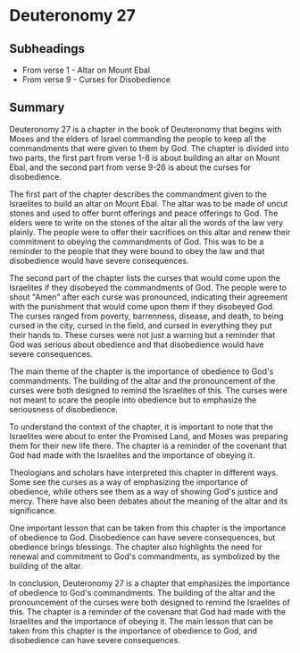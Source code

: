 # Deuteronomy 27

## Subheadings

* From verse 1 - Altar on Mount Ebal
* From verse 9 - Curses for Disobedience

## Summary

Deuteronomy 27 is a chapter in the book of Deuteronomy that begins with Moses and the elders of Israel commanding the people to keep all the commandments that were given to them by God. The chapter is divided into two parts, the first part from verse 1-8 is about building an altar on Mount Ebal, and the second part from verse 9-26 is about the curses for disobedience.

The first part of the chapter describes the commandment given to the Israelites to build an altar on Mount Ebal. The altar was to be made of uncut stones and used to offer burnt offerings and peace offerings to God. The elders were to write on the stones of the altar all the words of the law very plainly. The people were to offer their sacrifices on this altar and renew their commitment to obeying the commandments of God. This was to be a reminder to the people that they were bound to obey the law and that disobedience would have severe consequences.

The second part of the chapter lists the curses that would come upon the Israelites if they disobeyed the commandments of God. The people were to shout "Amen" after each curse was pronounced, indicating their agreement with the punishment that would come upon them if they disobeyed God. The curses ranged from poverty, barrenness, disease, and death, to being cursed in the city, cursed in the field, and cursed in everything they put their hands to. These curses were not just a warning but a reminder that God was serious about obedience and that disobedience would have severe consequences.

The main theme of the chapter is the importance of obedience to God's commandments. The building of the altar and the pronouncement of the curses were both designed to remind the Israelites of this. The curses were not meant to scare the people into obedience but to emphasize the seriousness of disobedience.

To understand the context of the chapter, it is important to note that the Israelites were about to enter the Promised Land, and Moses was preparing them for their new life there. The chapter is a reminder of the covenant that God had made with the Israelites and the importance of obeying it.

Theologians and scholars have interpreted this chapter in different ways. Some see the curses as a way of emphasizing the importance of obedience, while others see them as a way of showing God's justice and mercy. There have also been debates about the meaning of the altar and its significance.

One important lesson that can be taken from this chapter is the importance of obedience to God. Disobedience can have severe consequences, but obedience brings blessings. The chapter also highlights the need for renewal and commitment to God's commandments, as symbolized by the building of the altar.

In conclusion, Deuteronomy 27 is a chapter that emphasizes the importance of obedience to God's commandments. The building of the altar and the pronouncement of the curses were both designed to remind the Israelites of this. The chapter is a reminder of the covenant that God had made with the Israelites and the importance of obeying it. The main lesson that can be taken from this chapter is the importance of obedience to God, and disobedience can have severe consequences.